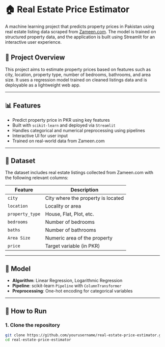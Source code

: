 # 🏠 Real Estate Price Estimator

A machine learning project that predicts property prices in Pakistan using real estate listing data scraped from [Zameen.com](https://www.zameen.com/). The model is trained on structured property data, and the application is built using Streamlit for an interactive user experience.

## 📌 Project Overview

This project aims to estimate property prices based on features such as city, location, property type, number of bedrooms, bathrooms, and area size. It uses a regression model trained on cleaned listings data and is deployable as a lightweight web app.

---

## 📊 Features

- Predict property price in PKR using key features
- Built with `scikit-learn` and deployed via `Streamlit`
- Handles categorical and numerical preprocessing using pipelines
- Interactive UI for user input
- Trained on real-world data from Zameen.com

---

## 📁 Dataset

The dataset includes real estate listings collected from Zameen.com with the following relevant columns:

| Feature | Description |
|--------|-------------|
| `city` | City where the property is located |
| `location` | Locality or area |
| `property_type` | House, Flat, Plot, etc. |
| `bedrooms` | Number of bedrooms |
| `baths` | Number of bathrooms |
| `Area Size` | Numeric area of the property |
| `price` | Target variable (in PKR) |

---

## 🧠 Model

- **Algorithm**: Linear Regression, Logarithmic Regression
- **Pipeline**: scikit-learn `Pipeline` with `ColumnTransformer`  
- **Preprocessing**: One-hot encoding for categorical variables


---

## 🚀 How to Run

### 1. Clone the repository

```bash
git clone https://github.com/yourusername/real-estate-price-estimator.git
cd real-estate-price-estimator
